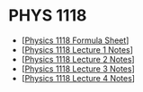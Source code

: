 # PHYS 1118

* [[Physics 1118 Formula Sheet]]
* [[Physics 1118 Lecture 1 Notes]]
* [[Physics 1118 Lecture 2 Notes]]
* [[Physics 1118 Lecture 3 Notes]]
* [[Physics 1118 Lecture 4 Notes]]

[//begin]: # "Autogenerated link references for markdown compatibility"
[Physics 1118 Formula Sheet]: physics-1118-formula-sheet "Physics 1118 Formula Sheet"
[Physics 1118 Lecture 1 Notes]: physics-1118-lecture-1-notes "Physics 1118 Lecture 1 Notes"
[Physics 1118 Lecture 2 Notes]: physics-1118-lecture-2-notes "Physics 1118 Lecture 2 Notes"
[Physics 1118 Lecture 3 Notes]: physics-1118-lecture-3-notes "Physics 1118 Lecture 3 Notes"
[Physics 1118 Lecture 4 Notes]: physics-1118-lecture-4-notes "Physics 1118 Lecture 4 Notes"
[//end]: # "Autogenerated link references"